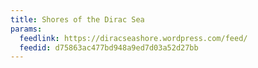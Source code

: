 ```yaml
---
title: Shores of the Dirac Sea
params:
  feedlink: https://diracseashore.wordpress.com/feed/
  feedid: d75863ac477bd948a9ed7d03a52d27bb
---
```

